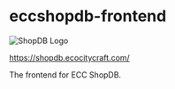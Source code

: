 # eccshopdb-frontend

![ShopDB Logo](https://ecocitycraft.com/forum/Minecraft%20Economy.png)

https://shopdb.ecocitycraft.com/

The frontend for ECC ShopDB.